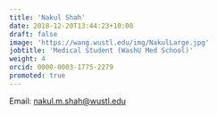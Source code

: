 ```yaml
---
title: 'Nakul Shah'
date: 2018-12-20T13:44:23+10:00
draft: false
image: 'https://wang.wustl.edu/img/NakulLarge.jpg'
jobtitle: 'Medical Student (WashU Med School)'
weight: 4
orcid: 0000-0003-1775-2279
promoted: true
---
```

Email: nakul.m.shah@wustl.edu